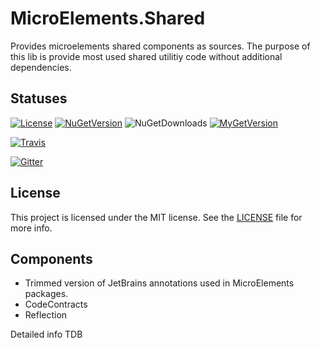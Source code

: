 # MicroElements.Shared
Provides microelements shared components as sources. The purpose of this lib is provide most used shared utilitiy code without additional dependencies.

## Statuses
[![License](https://img.shields.io/github/license/micro-elements/MicroElements.Shared.svg)](https://raw.githubusercontent.com/micro-elements/MicroElements.Shared/master/LICENSE)
[![NuGetVersion](https://img.shields.io/nuget/v/MicroElements.Shared.svg)](https://www.nuget.org/packages/MicroElements.Shared)
![NuGetDownloads](https://img.shields.io/nuget/dt/MicroElements.Shared.svg)
[![MyGetVersion](https://img.shields.io/myget/micro-elements/v/MicroElements.Shared.svg)](https://www.myget.org/feed/micro-elements/package/nuget/MicroElements.Shared)

[![Travis](https://img.shields.io/travis/micro-elements/MicroElements.Shared/master.svg?logo=travis)](https://travis-ci.org/micro-elements/MicroElements.Shared)

[![Gitter](https://img.shields.io/gitter/room/micro-elements/MicroElements.Shared.svg)](https://gitter.im/micro-elements/MicroElements.Shared)


## License
This project is licensed under the MIT license. See the [LICENSE] file for more info.

[LICENSE]: https://raw.githubusercontent.com/micro-elements/MicroElements.Shared/master/LICENSE

## Components

- Trimmed version of JetBrains annotations used in MicroElements packages.
- CodeContracts
- Reflection

Detailed info TDB
